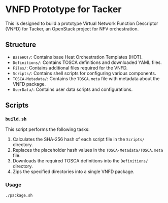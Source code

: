 # VNFD Prototype for Tacker

This is designed to build a prototype Virtual Network Function Descriptor (VNFD) for Tacker, an OpenStack project for NFV orchestration.

## Structure

- `BaseHOT/`: Contains base Heat Orchestration Templates (HOT).
- `Definitions/`: Contains TOSCA definitions and downloaded YAML files.
- `Files/`: Contains additional files required for the VNFD.
- `Scripts/`: Contains shell scripts for configuring various components.
- `TOSCA-Metadata/`: Contains the `TOSCA.meta` file with metadata about the VNFD package.
- `UserData/`: Contains user data scripts and configurations.

## Scripts

### `build.sh`

This script performs the following tasks:
1. Calculates the SHA-256 hash of each script file in the `Scripts/` directory.
2. Replaces the placeholder hash values in the `TOSCA-Metadata/TOSCA.meta` file.
3. Downloads the required TOSCA definitions into the `Definitions/` directory.
4. Zips the specified directories into a single VNFD package.

### Usage

```sh
./package.sh